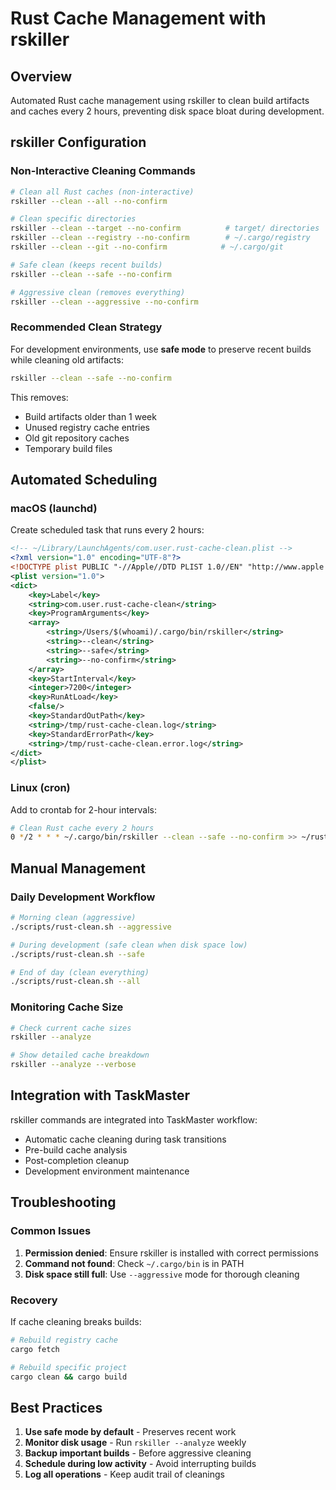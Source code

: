 # Rust Cache Management with rskiller

## Overview

Automated Rust cache management using rskiller to clean build artifacts and caches every 2 hours, preventing disk space bloat during development.

## rskiller Configuration

### Non-Interactive Cleaning Commands

```bash
# Clean all Rust caches (non-interactive)
rskiller --clean --all --no-confirm

# Clean specific directories
rskiller --clean --target --no-confirm          # target/ directories
rskiller --clean --registry --no-confirm        # ~/.cargo/registry
rskiller --clean --git --no-confirm            # ~/.cargo/git

# Safe clean (keeps recent builds)
rskiller --clean --safe --no-confirm

# Aggressive clean (removes everything)
rskiller --clean --aggressive --no-confirm
```

### Recommended Clean Strategy

For development environments, use **safe mode** to preserve recent builds while cleaning old artifacts:

```bash
rskiller --clean --safe --no-confirm
```

This removes:
- Build artifacts older than 1 week
- Unused registry cache entries
- Old git repository caches
- Temporary build files

## Automated Scheduling

### macOS (launchd)

Create scheduled task that runs every 2 hours:

```xml
<!-- ~/Library/LaunchAgents/com.user.rust-cache-clean.plist -->
<?xml version="1.0" encoding="UTF-8"?>
<!DOCTYPE plist PUBLIC "-//Apple//DTD PLIST 1.0//EN" "http://www.apple.com/DTDs/PropertyList-1.0.dtd">
<plist version="1.0">
<dict>
    <key>Label</key>
    <string>com.user.rust-cache-clean</string>
    <key>ProgramArguments</key>
    <array>
        <string>/Users/$(whoami)/.cargo/bin/rskiller</string>
        <string>--clean</string>
        <string>--safe</string>
        <string>--no-confirm</string>
    </array>
    <key>StartInterval</key>
    <integer>7200</integer>
    <key>RunAtLoad</key>
    <false/>
    <key>StandardOutPath</key>
    <string>/tmp/rust-cache-clean.log</string>
    <key>StandardErrorPath</key>
    <string>/tmp/rust-cache-clean.error.log</string>
</dict>
</plist>
```

### Linux (cron)

Add to crontab for 2-hour intervals:

```bash
# Clean Rust cache every 2 hours
0 */2 * * * ~/.cargo/bin/rskiller --clean --safe --no-confirm >> ~/rust-cache-clean.log 2>&1
```

## Manual Management

### Daily Development Workflow

```bash
# Morning clean (aggressive)
./scripts/rust-clean.sh --aggressive

# During development (safe clean when disk space low)
./scripts/rust-clean.sh --safe

# End of day (clean everything)
./scripts/rust-clean.sh --all
```

### Monitoring Cache Size

```bash
# Check current cache sizes
rskiller --analyze

# Show detailed cache breakdown
rskiller --analyze --verbose
```

## Integration with TaskMaster

rskiller commands are integrated into TaskMaster workflow:

- Automatic cache cleaning during task transitions
- Pre-build cache analysis
- Post-completion cleanup
- Development environment maintenance

## Troubleshooting

### Common Issues

1. **Permission denied**: Ensure rskiller is installed with correct permissions
2. **Command not found**: Check `~/.cargo/bin` is in PATH
3. **Disk space still full**: Use `--aggressive` mode for thorough cleaning

### Recovery

If cache cleaning breaks builds:

```bash
# Rebuild registry cache
cargo fetch

# Rebuild specific project
cargo clean && cargo build
```

## Best Practices

1. **Use safe mode by default** - Preserves recent work
2. **Monitor disk usage** - Run `rskiller --analyze` weekly
3. **Backup important builds** - Before aggressive cleaning
4. **Schedule during low activity** - Avoid interrupting builds
5. **Log all operations** - Keep audit trail of cleanings